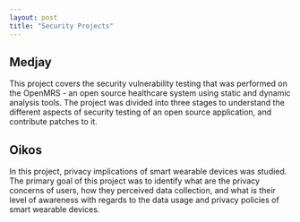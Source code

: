 ```yaml
---
layout: post
title: "Security Projects"
---
```

[](../projects/security/medjay.markdown)

Medjay
------


This project covers the security vulnerability testing that was performed on the OpenMRS - an open source healthcare system using static and dynamic analysis tools. The project was divided into three stages to understand the different aspects of security testing of an open source application, and contribute patches to it.

[](../projects/security/oikos.markdown)

Oikos
-----


In this project, privacy implications of smart wearable devices was studied. The primary goal of this project was to identify what are the privacy concerns of users, how they perceived data collection, and what is their level of awareness with regards to the data usage and privacy policies of smart wearable devices.